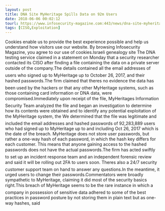 ```yaml
---
layout: post
title: DNA Site MyHeritage Spills Data on 92m Users
date: 2018-06-06 00:02:12
tourl: https://www.infosecurity-magazine.com:443/news/dna-site-myheritage-spills-data-on/
tags: [CISO,Exploitation]
---
```

Cookies enable us to provide the best experience possible and help us understand how visitors use our website. By browsing Infosecurity Magazine, you agree to our use of cookies.Israeli genealogy site The DNA testing service claimed in a statement on Monday that a security researcher contacted its CISO after finding a file containing the data on a private server outside of the company.The details contained all the email addresses of users who signed up to MyHeritage up to October 26, 2017, and their hashed passwords.The firm claimed that theres no evidence the data has been used by the hackers or that any other MyHeritage systems, such as those containing card information or DNA data, were compromised.Immediately upon receipt of the file, MyHeritages Information Security Team analyzed the file and began an investigation to determine how its contents were obtained and to identify any potential exploitation of the MyHeritage system, the We determined that the file was legitimate and included the email addresses and hashed passwords of 92,283,889 users who had signed up to MyHeritage up to and including Oct 26, 2017 which is the date of the breach. MyHeritage does not store user passwords, but rather a one-way hash of each password, in which the hash key differs for each customer. This means that anyone gaining access to the hashed passwords does not have the actual passwords.The firm has acted swiftly to set up an incident response team and an independent forensic review and said it will be rolling out 2FA to users soon. Theres also a 24/7 security customer support team on hand to answer any questions.In the meantime, it urged users to change their passwords.Commentators were broadly sympathetic to MyHeritage, claiming it did most of the security basics right.This breach of MyHeritage seems to be the rare instance in which a company in possession of sensitive data adhered to some of the best practices in password posture by not storing them in plain text but as one-way hashes, said 